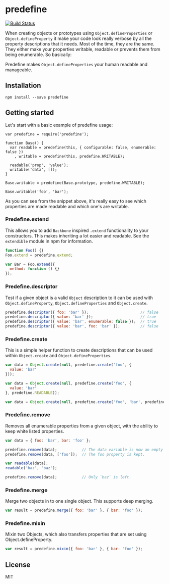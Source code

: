 # predefine

[![Build Status](https://travis-ci.org/bigpipe/predefine.png)](https://travis-ci.org/bigpipe/predefine)

When creating objects or prototypes using `Object.defineProperties` or
`Object.defineProperty` it make your code look really verbose by all the
property descriptions that it needs. Most of the time, they are the same. They
either make your properties writable, readable or prevents them from being
enumerable. So basically:

Predefine makes `Object.defineProperties` your human readable and manageable.

## Installation

```
npm install --save predefine
```

## Getting started

Let's start with a basic example of predefine usage:

```
var predefine = require('predefine');

function Base() {
  var readable = predefine(this, { configurable: false, enumerable: false })
    , writable = predefine(this, predefine.WRITABLE);

  readable('prop', 'value');
  writable('data', []);
}

Base.writable = predefine(Base.prototype, predefine.WRITABLE);

Base.writable('foo', 'bar');
```

As you can see from the snippet above, it's really easy to see which properties
are made readable and which one's are writable.

### Predefine.extend

This allows you to add `Backbone` inspired `.extend` functionality to your
constructors. This makes inheriting a lot easier and readable. See the
`extendible` module in npm for information.

```js
function Foo() {}
Foo.extend = predefine.extend;

var Bar = Foo.extend({
  method: function () {}
});
```

### Predefine.descriptor

Test if a given object is a valid `Object` description to it can be used with
`Object.defineProperty`, `Object.defineProperties` and `Object.create`.

```js
predefine.descriptor({ foo: 'bar' });                       // false
predefine.descriptor({ value: 'bar' });                     // true
predefine.descriptor({ value: 'bar', enumerable: false });  // true
predefine.descriptor({ value: 'bar', foo: 'bar' });         // false
```

### Predefine.create

This is a simple helper function to create descriptions that can be used within
`Object.create` and `Object.defineProperties`.

```js
var data = Object.create(null, predefine.create('foo', { 
  value: 'bar' 
}));

var data = Object.create(null, predefine.create('foo', {
  value: 'bar'
}, predefine.READABLE));

var data = Object.create(null, predefine.create('foo', 'bar', predefine.READABLE));
```

### Predefine.remove

Removes all enumerable properties from a given object, with the ability to keep
white listed properties.

```js
var data = { foo: 'bar', bar: 'foo' };

predefine.remove(data);           // The data variable is now an empty object.
predefine.remove(data, ['foo']);  // The foo property is kept.

var readable(data);
readable('baz', 'baz');

predefine.remove(data);           // Only `baz` is left.
```

### Predefine.merge

Merge two objects in to one single object. This supports deep merging.

```js
var result = predefine.merge({ foo: 'bar' }, { bar: 'foo' });
```

### Predefine.mixin

Mixin two Objects, which also transfers properties that are set using
Object.defineProperty.

```js
var result = predefine.mixin({ foo: 'bar' }, { bar: 'foo' });
```

## License

MIT
